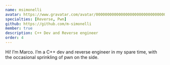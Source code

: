 ```yaml
---
name: msimonelli
avatar: https://www.gravatar.com/avatar/00000000000000000000000000000002?d=identicon&s=256
specialties: [Reverse, Pwn]
github: https://github.com/m-simonelli
member: true
description: C++ Dev and Reverse engineer
order: 4
---
```


Hi! I’m Marco. I’m a C++ dev and reverse engineer in my spare time, with the occasional sprinkling of pwn on the side.
